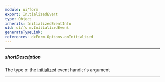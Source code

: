 ```yaml
---
module: ui/form
export: InitializedEvent
type: Object
inherits: InitializedEventInfo
uid: ui/form:InitializedEvent
generateTypeLink: 
references: dxForm.Options.onInitialized
---
```

---
##### shortDescription
The type of the [initialized]({basewidgetpath}/Events/#initialized) event handler's argument.

---
<!-- Description goes here -->